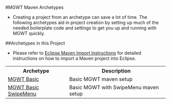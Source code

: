 #MGWT Maven Archetypes

* Creating a project from an archetype can save a lot of time. The following archetypes aid in project creation by setting up much of
the needed boilerplate code and settings to get you up and running with MGWT quickly.

##Archetypes in this Project 
* Please refer to [Eclipse Maven Import Instructions](http://c.gwt-examples.com/home/maven/ide-import/eclipse) for detailed instructions on how to import a Maven project into Eclipse.

<table>
  <tr>
    <th>Archetype</th>
    <th>Description</th>
  </tr>
  <tr>
    <td><a href="https://github.com/wsdot/Archetypes/tree/master/archetypes/mgwt-basic">MGWT Basic</a></td>
    <td>Basic MGWT maven setup</td>
  </tr>
  <tr>
    <td><a href="https://github.com/wsdot/Archetypes/tree/master/archetypes/mgwt-basic-swipemenu">MGWT Basic SwipeMenu</a></td>
    <td>Basic MGWT with SwipeMenu maven setup</td>
  </tr>
</table>
